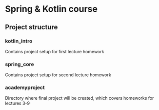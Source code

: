 # Spring & Kotlin course 

## Project structure

### kotlin_intro

Contains project setup for first lecture homework

### spring_core

Contains project setup for second lecture homework

### academyproject

Directory where final project will be created, which covers homeworks for lectures 3-9 
